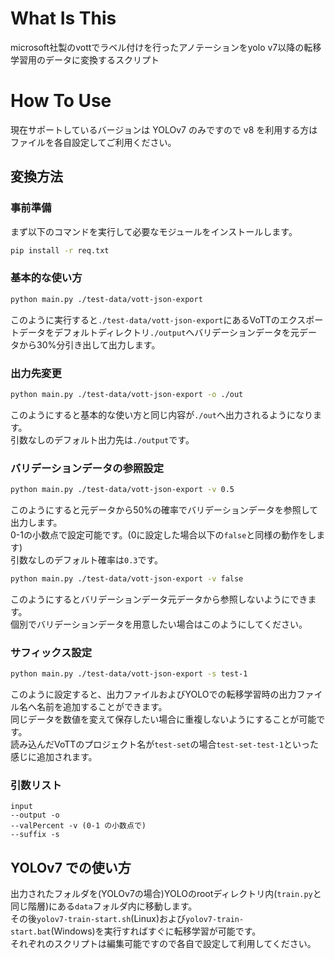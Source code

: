 # What Is This
microsoft社製のvottでラベル付けを行ったアノテーションをyolo v7以降の転移学習用のデータに変換するスクリプト

# How To Use
現在サポートしているバージョンは YOLOv7 のみですので v8 を利用する方はファイルを各自設定してご利用ください。
## 変換方法
### 事前準備
まず以下のコマンドを実行して必要なモジュールをインストールします。<br>
```sh
pip install -r req.txt
```

### 基本的な使い方
```sh
python main.py ./test-data/vott-json-export
```
このように実行すると`./test-data/vott-json-export`にあるVoTTのエクスポートデータをデフォルトディレクトリ`./output`へバリデーションデータを元データから30%分引き出して出力します。<br>

### 出力先変更
```sh
python main.py ./test-data/vott-json-export -o ./out
```
このようにすると基本的な使い方と同じ内容が`./out`へ出力されるようになります。<br>
引数なしのデフォルト出力先は`./output`です。<br>

### バリデーションデータの参照設定
```sh
python main.py ./test-data/vott-json-export -v 0.5
```
このようにすると元データから50%の確率でバリデーションデータを参照して出力します。<br>
0-1の小数点で設定可能です。(0に設定した場合以下の`false`と同様の動作をします)<br>
引数なしのデフォルト確率は`0.3`です。<br>
```sh
python main.py ./test-data/vott-json-export -v false
```
このようにするとバリデーションデータ元データから参照しないようにできます。<br>
個別でバリデーションデータを用意したい場合はこのようにしてください。<br>

### サフィックス設定
```sh
python main.py ./test-data/vott-json-export -s test-1
```
このように設定すると、出力ファイルおよびYOLOでの転移学習時の出力ファイル名へ名前を追加することができます。<br>
同じデータを数値を変えて保存したい場合に重複しないようにすることが可能です。<br>
読み込んだVoTTのプロジェクト名が`test-set`の場合`test-set-test-1`といった感じに追加されます。<br>


### 引数リスト
```
input
--output -o
--valPercent -v (0-1 の小数点で)
--suffix -s
```

## YOLOv7 での使い方
出力されたフォルダを(YOLOv7の場合)YOLOのrootディレクトリ内(`train.py`と同じ階層)にある`data`フォルダ内に移動します。<br>
その後`yolov7-train-start.sh`(Linux)および`yolov7-train-start.bat`(Windows)を実行すればすぐに転移学習が可能です。<br>
それぞれのスクリプトは編集可能ですので各自で設定して利用してください。<br>